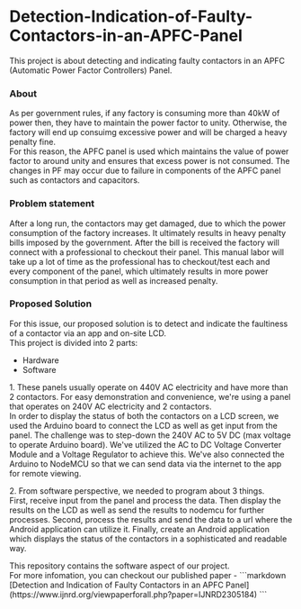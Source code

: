 # Detection-Indication-of-Faulty-Contactors-in-an-APFC-Panel
<p>
    This project is about detecting and indicating faulty contactors in an APFC (Automatic Power Factor Controllers) Panel.
</p>
<h3>About</h3>
<p>
    As per government rules, if any factory is consuming more than 40kW of power then, they have to maintain the power factor to unity. Otherwise, the factory will end up consuimg excessive power and will be charged a heavy penalty fine.<br>
    For this reason, the APFC panel is used which maintains the value of power factor to around unity and ensures that excess power is not consumed. The changes in PF may occur due to failure in components of the APFC panel such as contactors and capacitors.
</p>
<h3>Problem statement</h3>
<p>
    After a long run, the contactors may get damaged, due to which the power consumption of the factory increases. It ultimately results in heavy penalty bills imposed by the government. After the bill is received the factory will connect with a professional to checkout their panel. This manual labor will take up a lot of time as the professional has to checkout/test each and every component of the panel, which ultimately results in more power consumption in that period as well as increased penalty.
</p>
<h3>Proposed Solution</h3>
For this issue, our proposed solution is to detect and indicate the faultiness of a contactor via an app and on-site LCD.<br>
This project is divided into 2 parts:
<ul>
    <li>Hardware</li>
    <li>Software</li>
</ul>
<p>
    1. These panels usually operate on 440V AC electricity and have more than 2 contactors. For easy demonstration and convenience, we're using a panel that operates on 240V AC electricity and 2 contactors.<br>
    In order to display the status of both the contactors on a LCD screen, we used the Arduino board to connect the LCD as well as get input from the panel. The challenge was to step-down the 240V AC to 5V DC (max voltage to operate Arduino board). We've utilized the AC to DC Voltage Converter Module and a Voltage Regulator to achieve this. We've also connected the Arduino to NodeMCU so that we can send data via the internet to the app for remote viewing.
</p>
<p>
    2. From software perspective, we needed to program about 3 things.<br>First, receive input from the panel and process the data. Then display the results on the LCD as well as send the results to nodemcu for further processes. Second, process the results and send the data to a url where the Android application can utilize it. Finally, create an Android application which displays the status of the contactors in a sophisticated and readable way.
</p>
<p>
    This repository contains the software aspect of our project.<br>
    For more infomation, you can checkout our published paper - 
    ```markdown
    [Detection and Indication of Faulty Contactors in an APFC Panel](https://www.ijnrd.org/viewpaperforall.php?paper=IJNRD2305184)
    ```
</p>